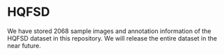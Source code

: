 # HQFSD

We have stored 2068 sample images and annotation information of the HQFSD dataset in this repository. We will release the entire dataset in the near future.
